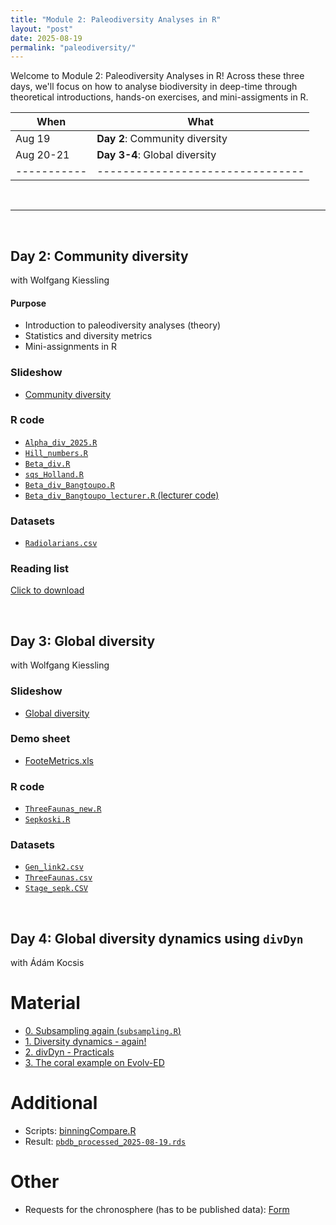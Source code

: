 ```yaml
---
title: "Module 2: Paleodiversity Analyses in R"
layout: "post" 
date: 2025-08-19
permalink: "paleodiversity/"
---
```


Welcome to Module 2: Paleodiversity Analyses in R! Across these three days, we'll focus on how to analyse biodiversity in deep-time through theoretical introductions, hands-on exercises, and mini-assigments in R. 


| When      | What                           |
|-----------|--------------------------------|
| Aug 19    | **Day 2**: Community diversity |
| Aug 20-21 | **Day 3-4**: Global diversity  |
|-----------|--------------------------------|

<br>

- - -

<br>

## Day 2: Community diversity
with Wolfgang Kiessling


#### Purpose
- Introduction to paleodiversity analyses (theory)
- Statistics and diversity metrics
- Mini-assignments in R


### Slideshow
- [Community diversity]({{site.baseurl}}/data/paleodiversity/Day2_Wolfgang/CommunityDiversity2025.pptx)

### R code
- [`Alpha_div_2025.R`]({{site.baseurl}}/data/paleodiversity/Day2_Wolfgang/Alpha_div_2025.R)
- [`Hill_numbers.R`]({{site.baseurl}}/data/paleodiversity/Day2_Wolfgang/Hill_numbers.R)
- [`Beta_div.R`]({{site.baseurl}}/data/paleodiversity/Day2_Wolfgang/Beta_div.R)
- [`sqs_Holland.R`]({{site.baseurl}}/data/paleodiversity/Day2_Wolfgang/sqs_Holland.R)
- [`Beta_div_Bangtoupo.R`]({{site.baseurl}}/data/paleodiversity/Day2_Wolfgang/Beta_div_Bangtoupo.R)
- [`Beta_div_Bangtoupo_lecturer.R` (lecturer code)]({{site.baseurl}}/data/paleodiversity/Day2_Wolfgang/Beta_div_Bangtoupo_lecturer.R)

### Datasets
- [`Radiolarians.csv`]({{site.baseurl}}/data/paleodiversity/Day2-3_Wolfgang/Radiolarians.csv)


### Reading list
[Click to download]({{site.baseurl}}/data/paleodiversity/Day2-3_Wolfgang/ReadingList_Kiessling.docx)

<br>

## Day 3: Global diversity
with Wolfgang Kiessling



### Slideshow
- [Global diversity]({{site.baseurl}}/data/paleodiversity/Day3_Wolfgang/GlobalDiversity2025.pptx)

### Demo sheet
- [FooteMetrics.xls]({{site.baseurl}}/data/paleodiversity/Day3_Wolfgang/FooteMetrics.xls)

### R code
- [`ThreeFaunas_new.R`]({{site.baseurl}}/data/paleodiversity/Day3_Wolfgang/ThreeFaunas_new.R)
- [`Sepkoski.R`]({{site.baseurl}}/data/paleodiversity/Day3_Wolfgang/Sepkoski.R)


### Datasets
- [`Gen_link2.csv`]({{site.baseurl}}/data/paleodiversity/Day3_Wolfgang/Gen_link2.csv)
- [`ThreeFaunas.csv`]({{site.baseurl}}/data/paleodiversity/Day3_Wolfgang/ThreeFaunas.csv)
- [`Stage_sepk.CSV`]({{site.baseurl}}/data/paleodiversity/Day3_Wolfgang/Stage_sepk.CSV)



<br>



## Day 4: Global diversity dynamics using `divDyn`
with Ádám Kocsis


# Material
- [0. Subsampling again (`subsampling.R`)]({{site.baseurl}}/data/paleodiversity/Day4_Adam/subsampling.R)
- [1. Diversity dynamics - again!]({{site.baseurl}}/data/paleodiversity/Day4_Adam/2025-08-20_divDyn_basics.pdf)
- [2. divDyn - Practicals]({{site.baseurl}}/data/paleodiversity/Day4_Adam/divDyn_apw2025.html)
- [3. The coral example on Evolv-ED](https://evolv-ed.net//articles/2023-06-16_corals_divdyn-2.html)


# Additional

- Scripts: [binningCompare.R]({{site.baseurl}}/data/paleodiversity/Day4_Adam/binningCompare.R)
- Result: [`pbdb_processed_2025-08-19.rds`](https://www.dropbox.com/scl/fi/w6qec7l7kheb4vntfj649/pbdb_processed_2025-08-19.rds?rlkey=q4gmaqczvsiojctn9nqgjwrm7&st=ww09txjw&dl=1)

# Other
- Requests for the chronosphere (has to be published data): [Form](https://docs.google.com/forms/d/17C85afiCZfAhD83089yOsBzg8mhJz41frQhjz_tNuuc)


